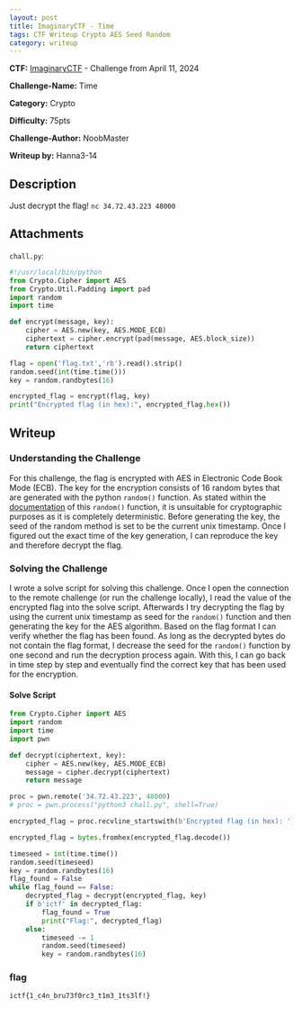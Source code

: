 ```yaml
---
layout: post
title: ImaginaryCTF - Time
tags: CTF Writeup Crypto AES Seed Random
category: writeup
---
```


**CTF:** [ImaginaryCTF](https://imaginaryctf.org/ArchivedChallenges) - Challenge from April 11, 2024

**Challenge-Name:** Time

**Category:** Crypto

**Difficulty:** 75pts

**Challenge-Author:** NoobMaster

**Writeup by:** Hanna3-14

## Description
Just decrypt the flag! `nc 34.72.43.223 48000`

## Attachments
`chall.py`:
```python
#!/usr/local/bin/python
from Crypto.Cipher import AES
from Crypto.Util.Padding import pad
import random
import time

def encrypt(message, key):
	cipher = AES.new(key, AES.MODE_ECB)
	ciphertext = cipher.encrypt(pad(message, AES.block_size))
	return ciphertext

flag = open('flag.txt','rb').read().strip()
random.seed(int(time.time()))
key = random.randbytes(16)

encrypted_flag = encrypt(flag, key)
print("Encrypted flag (in hex):", encrypted_flag.hex())
```

## Writeup

### Understanding the Challenge
For this challenge, the flag is encrypted with AES in Electronic Code Book Mode (ECB).
The key for the encryption consists of 16 random bytes that are generated with the python `random()` function.
As stated within the [documentation](https://docs.python.org/3/library/random.html) of this `random()` function, it is unsuitable for cryptographic purposes as it is completely deterministic.
Before generating the key, the seed of the random method is set to be the current unix timestamp.
Once I figured out the exact time of the key generation, I can reproduce the key and therefore decrypt the flag.

### Solving the Challenge
I wrote a solve script for solving this challenge.
Once I open the connection to the remote challenge (or run the challenge locally), I read the value of the encrypted flag into the solve script.
Afterwards I try decrypting the flag by using the current unix timestamp as seed for the `random()` function and then generating the key for the AES algorithm.
Based on the flag format I can verify whether the flag has been found.
As long as the decrypted bytes do not contain the flag format, I decrease the seed for the `random()` function by one second and run the decryption process again.
With this, I can go back in time step by step and eventually find the correct key that has been used for the encryption.

#### Solve Script
```python
from Crypto.Cipher import AES
import random
import time
import pwn

def decrypt(ciphertext, key):
	cipher = AES.new(key, AES.MODE_ECB)
	message = cipher.decrypt(ciphertext)
	return message

proc = pwn.remote('34.72.43.223', 48000)
# proc = pwn.process("python3 chall.py", shell=True)

encrypted_flag = proc.recvline_startswith(b'Encrypted flag (in hex): ').split(b': ')[1]

encrypted_flag = bytes.fromhex(encrypted_flag.decode())

timeseed = int(time.time())
random.seed(timeseed)
key = random.randbytes(16)
flag_found = False
while flag_found == False:
	decrypted_flag = decrypt(encrypted_flag, key)
	if b'ictf' in decrypted_flag:
		flag_found = True
		print("Flag:", decrypted_flag)
	else:
		timeseed -= 1
		random.seed(timeseed)
		key = random.randbytes(16)
```

### flag
`ictf{1_c4n_bru73f0rc3_t1m3_1ts3lf!}`
